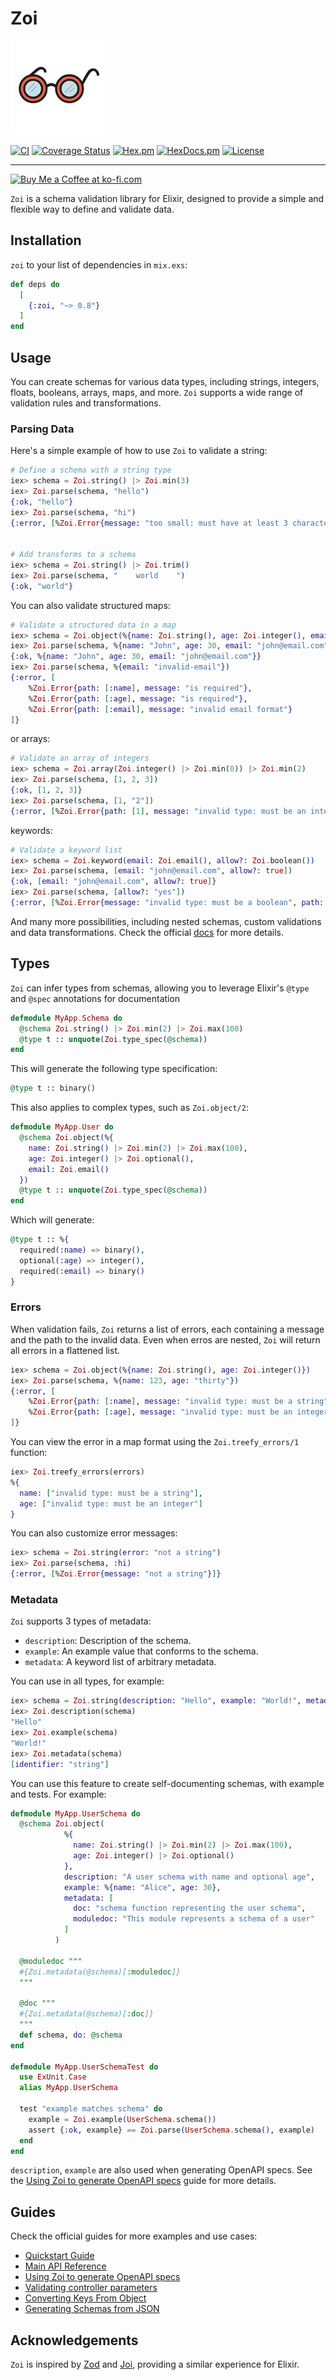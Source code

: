 # Zoi

<img src="https://github.com/phcurado/zoi/raw/main/guides/images/logo.png" alt="Zoi" width="150">

[![CI](https://github.com/phcurado/zoi/actions/workflows/ci.yml/badge.svg)](https://github.com/phcurado/zoi/actions/workflows/ci.yml)
[![Coverage Status](https://coveralls.io/repos/github/phcurado/zoi/badge.svg?branch=main)](https://coveralls.io/github/phcurado/zoi?branch=main)
[![Hex.pm](https://img.shields.io/hexpm/v/zoi)](https://hex.pm/packages/zoi)
[![HexDocs.pm](https://img.shields.io/badge/Docs-HexDocs-blue)](https://hexdocs.pm/zoi)
[![License](https://img.shields.io/hexpm/l/zoi.svg)](https://hex.pm/packages/zoi)

---

<a href='https://ko-fi.com/R5R11AIF9P' target='_blank'><img height='36' style='border:0px;height:36px;' src='https://storage.ko-fi.com/cdn/kofi6.png?v=6' border='0' alt='Buy Me a Coffee at ko-fi.com' /></a>

`Zoi` is a schema validation library for Elixir, designed to provide a simple and flexible way to define and validate data.

## Installation

`zoi` to your list of dependencies in `mix.exs`:

```elixir
def deps do
  [
    {:zoi, "~> 0.8"}
  ]
end
```

## Usage

You can create schemas for various data types, including strings, integers, floats, booleans, arrays, maps, and more. `Zoi` supports a wide range of validation rules and transformations.

### Parsing Data

Here's a simple example of how to use `Zoi` to validate a string:

```elixir
# Define a schema with a string type
iex> schema = Zoi.string() |> Zoi.min(3)
iex> Zoi.parse(schema, "hello")
{:ok, "hello"}
iex> Zoi.parse(schema, "hi")
{:error, [%Zoi.Error{message: "too small: must have at least 3 characters"}]}


# Add transforms to a schema
iex> schema = Zoi.string() |> Zoi.trim()
iex> Zoi.parse(schema, "    world    ")
{:ok, "world"}
```

You can also validate structured maps:

```elixir
# Validate a structured data in a map
iex> schema = Zoi.object(%{name: Zoi.string(), age: Zoi.integer(), email: Zoi.email()})
iex> Zoi.parse(schema, %{name: "John", age: 30, email: "john@email.com"})
{:ok, %{name: "John", age: 30, email: "john@email.com"}}
iex> Zoi.parse(schema, %{email: "invalid-email"})
{:error, [
    %Zoi.Error{path: [:name], message: "is required"},
    %Zoi.Error{path: [:age], message: "is required"},
    %Zoi.Error{path: [:email], message: "invalid email format"}
]}
```

or arrays:

```elixir
# Validate an array of integers
iex> schema = Zoi.array(Zoi.integer() |> Zoi.min(0)) |> Zoi.min(2)
iex> Zoi.parse(schema, [1, 2, 3])
{:ok, [1, 2, 3]}
iex> Zoi.parse(schema, [1, "2"])
{:error, [%Zoi.Error{path: [1], message: "invalid type: must be an integer"}]}
```

keywords:

```elixir
# Validate a keyword list
iex> schema = Zoi.keyword(email: Zoi.email(), allow?: Zoi.boolean())
iex> Zoi.parse(schema, [email: "john@email.com", allow?: true])
{:ok, [email: "john@email.com", allow?: true]}
iex> Zoi.parse(schema, [allow?: "yes"])
{:error, [%Zoi.Error{message: "invalid type: must be a boolean", path: [:allow?]}]}
```

And many more possibilities, including nested schemas, custom validations and data transformations. Check the official [docs](https://hexdocs.pm/zoi) for more details.

## Types

`Zoi` can infer types from schemas, allowing you to leverage Elixir's `@type` and `@spec` annotations for documentation

```elixir
defmodule MyApp.Schema do
  @schema Zoi.string() |> Zoi.min(2) |> Zoi.max(100)
  @type t :: unquote(Zoi.type_spec(@schema))
end
```

This will generate the following type specification:

```elixir
@type t :: binary()
```

This also applies to complex types, such as `Zoi.object/2`:

```elixir
defmodule MyApp.User do
  @schema Zoi.object(%{
    name: Zoi.string() |> Zoi.min(2) |> Zoi.max(100),
    age: Zoi.integer() |> Zoi.optional(),
    email: Zoi.email()
  })
  @type t :: unquote(Zoi.type_spec(@schema))
end
```

Which will generate:

```elixir
@type t :: %{
  required(:name) => binary(),
  optional(:age) => integer(),
  required(:email) => binary()
}
```

### Errors

When validation fails, `Zoi` returns a list of errors, each containing a message and the path to the invalid data. Even when erros are nested, `Zoi` will return all errors in a flattened list.

```elixir
iex> schema = Zoi.object(%{name: Zoi.string(), age: Zoi.integer()})
iex> Zoi.parse(schema, %{name: 123, age: "thirty"})
{:error, [
    %Zoi.Error{path: [:name], message: "invalid type: must be a string"},
    %Zoi.Error{path: [:age], message: "invalid type: must be an integer"}
]}
```

You can view the error in a map format using the `Zoi.treefy_errors/1` function:

```elixir
iex> Zoi.treefy_errors(errors)
%{
  name: ["invalid type: must be a string"],
  age: ["invalid type: must be an integer"]
}
```

You can also customize error messages:

```elixir
iex> schema = Zoi.string(error: "not a string")
iex> Zoi.parse(schema, :hi)
{:error, [%Zoi.Error{message: "not a string"}]}
```

### Metadata

`Zoi` supports 3 types of metadata:

- `description`: Description of the schema.
- `example`: An example value that conforms to the schema.
- `metadata`: A keyword list of arbitrary metadata.

You can use in all types, for example:

```elixir
iex> schema = Zoi.string(description: "Hello", example: "World!", metadata: [identifier: "string"])
iex> Zoi.description(schema)
"Hello"
iex> Zoi.example(schema)
"World!"
iex> Zoi.metadata(schema)
[identifier: "string"]
```

You can use this feature to create self-documenting schemas, with example and tests. For example:

```elixir
defmodule MyApp.UserSchema do
  @schema Zoi.object(
            %{
              name: Zoi.string() |> Zoi.min(2) |> Zoi.max(100),
              age: Zoi.integer() |> Zoi.optional()
            },
            description: "A user schema with name and optional age",
            example: %{name: "Alice", age: 30},
            metadata: [
              doc: "schema function representing the user schema",
              moduledoc: "This module represents a schema of a user"
            ]
          )

  @moduledoc """
  #{Zoi.metadata(@schema)[:moduledoc]}
  """

  @doc """
  #{Zoi.metadata(@schema)[:doc]}
  """
  def schema, do: @schema
end

defmodule MyApp.UserSchemaTest do
  use ExUnit.Case
  alias MyApp.UserSchema

  test "example matches schema" do
    example = Zoi.example(UserSchema.schema())
    assert {:ok, example} == Zoi.parse(UserSchema.schema(), example)
  end
end
```

`description`, `example` are also used when generating OpenAPI specs. See the [Using Zoi to generate OpenAPI specs](https://hexdocs.pm/zoi/using_zoi_to_generate_openapi_specs.html) guide for more details.

## Guides

Check the official guides for more examples and use cases:

- [Quickstart Guide](https://hexdocs.pm/zoi/quickstart_guide.html)
- [Main API Reference](https://hexdocs.pm/zoi/Zoi.html)
- [Using Zoi to generate OpenAPI specs](https://hexdocs.pm/zoi/using_zoi_to_generate_openapi_specs.html)
- [Validating controller parameters](https://hexdocs.pm/zoi/validating_controller_parameters.html)
- [Converting Keys From Object](https://hexdocs.pm/zoi/converting_keys_from_object.html)
- [Generating Schemas from JSON](https://hexdocs.pm/zoi/generating_schemas_from_json_example.html)

## Acknowledgements

`Zoi` is inspired by [Zod](https://zod.dev/) and [Joi](https://joi.dev/), providing a similar experience for Elixir.
